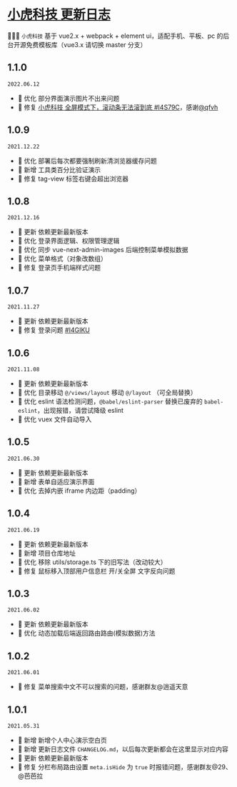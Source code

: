 # <a href="https://gitee.com/lyt-top/vue-next-admin/tree/小虎科技" target="_blank">小虎科技 更新日志</a>

🎉🎉🔥 `小虎科技` 基于 vue2.x + webpack + element ui，适配手机、平板、pc 的后台开源免费模板库（vue3.x 请切换 master 分支）

## 1.1.0

`2022.06.12`

- 🐞 优化 部分界面演示图片不出来问题
- 🐞 修复 [小虎科技 全屏模式下，滚动条无法滚到底 #I4S79C](https://gitee.com/lyt-top/vue-next-admin/issues/I4S79C)，感谢[@qfvh](https://gitee.com/qfvh)

## 1.0.9

`2021.12.22`

- 🎯 优化 部署后每次都要强制刷新清浏览器缓存问题
- 🎉 新增 工具类百分比验证演示
- 🐞 修复 tag-view 标签右键会超出浏览器

## 1.0.8

`2021.12.16`

- 🌟 更新 依赖更新最新版本
- 🎯 优化 登录界面逻辑、权限管理逻辑
- 🎯 优化 同步 vue-next-admin-images 后端控制菜单模拟数据
- 🎯 优化 菜单格式（对象改数组）
- 🐞 修复 登录页手机端样式问题

## 1.0.7

`2021.11.27`

- 🌟 更新 依赖更新最新版本
- 🐞 修复 登录问题 [#I4GIKU](https://gitee.com/lyt-top/vue-next-admin/issues/I4GIKU)

## 1.0.6

`2021.11.08`

- 🌟 更新 依赖更新最新版本
- 🎯 优化 目录移动 `@/views/layout` 移动 `@/layout` （可全局替换）
- 🎯 优化 eslint 语法检测问题，`@babel/eslint-parser` 替换已废弃的 `babel-eslint`，出现报错，请尝试降级 eslint
- 🎯 优化 vuex 文件自动导入

## 1.0.5

`2021.06.30`

- 🌟 更新 依赖更新最新版本
- 🎉 新增 表单自适应演示界面
- 🎯 优化 去掉内嵌 iframe 内边距（padding）

## 1.0.4

`2021.06.19`

- 🌟 更新 依赖更新最新版本
- 🎉 新增 项目仓库地址
- 🎯 优化 移除 utils/storage.ts 下的旧写法（改动较大）
- 🐞 修复 鼠标移入顶部用户信息栏 开/关全屏 文字反向问题

## 1.0.3

`2021.06.02`

- 🌟 更新 依赖更新最新版本
- 💯 优化 动态加载后端返回路由路由(模拟数据)方法

## 1.0.2

`2021.06.01`

- 🐞 修复 菜单搜索中文不可以搜索的问题，感谢群友@逍遥天意

## 1.0.1

`2021.05.31`

- 🎉 新增 新增个人中心演示空白页
- 🎉 新增 更新日志文件 `CHANGELOG.md`，以后每次更新都会在这里显示对应内容
- 🌟 更新 依赖更新最新版本
- 🐞 修复 分栏布局路由设置 `meta.isHide` 为 `true` 时报错问题，感谢群友@29、@芭芭拉
